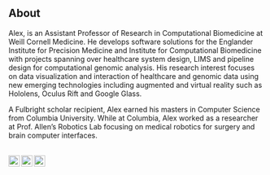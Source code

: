 ## About

Alex, is an Assistant Professor of Research in Computational Biomedicine at Weill Cornell Medicine. He develops software solutions for the Englander Institute for Precision Medicine and Institute for Computational Biomedicine with projects spanning over healthcare system design, LIMS and pipeline design for computational genomic analysis. His research interest focuses on data visualization and interaction of healthcare and genomic data using new emerging technologies including augmented and virtual reality such as Hololens, Oculus Rift and Google Glass.

A Fulbright scholar recipient, Alex earned his masters in Computer Science from Columbia University. While at Columbia, Alex worked as a researcher at Prof. Allen’s Robotics Lab focusing on medical robotics for surgery and brain computer interfaces.

</br>

<a href="https://twitter.com/AlexSigaras">
  <img align="left" alt="Alex's Twitter" width="22px" src="https://cdn.jsdelivr.net/npm/simple-icons@v3/icons/twitter.svg" />
</a>
<a href="https://www.linkedin.com/in/alexsigaras/">
  <img align="left" alt="Alex's Linkdein" width="22px" src="https://cdn.jsdelivr.net/npm/simple-icons@v3/icons/linkedin.svg" />
</a>
<a href="https://scholar.google.com/citations?user=LupDxKUAAAAJ&hl=en&oi=ao">
  <img align="left" alt="Alex's Google Scholar" width="22px" src="https://cdn.jsdelivr.net/npm/simple-icons@v3/icons/googlescholar.svg" />
</a>
